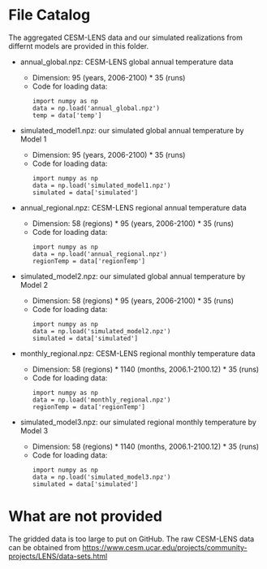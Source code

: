 # File Catalog
The aggregated CESM-LENS data and our simulated realizations from differnt models are provided in this folder.

- annual_global.npz: CESM-LENS global annual temperature data
    - Dimension: 95 (years, 2006-2100) * 35 (runs)
    - Code for loading data:
        ```
        import numpy as np
        data = np.load('annual_global.npz')
        temp = data['temp']
        ```
        
- simulated_model1.npz: our simulated global annual temperature by Model 1
    - Dimension: 95 (years, 2006-2100) * 35 (runs)
    - Code for loading data:
        ```
        import numpy as np
        data = np.load('simulated_model1.npz')
        simulated = data['simulated']
        ```
        
- annual_regional.npz: CESM-LENS regional annual temperature data
    - Dimension: 58 (regions) * 95 (years, 2006-2100) * 35 (runs)
    - Code for loading data:
        ```
        import numpy as np
        data = np.load('annual_regional.npz')
        regionTemp = data['regionTemp']
        ```
        
- simulated_model2.npz: our simulated global annual temperature by Model 2
    - Dimension: 58 (regions) * 95 (years, 2006-2100) * 35 (runs)
    - Code for loading data:
        ```
        import numpy as np
        data = np.load('simulated_model2.npz')
        simulated = data['simulated']
        ```

- monthly_regional.npz: CESM-LENS regional monthly temperature data
    - Dimension: 58 (regions) * 1140 (months, 2006.1-2100.12) * 35 (runs)
    - Code for loading data:
        ```
        import numpy as np
        data = np.load('monthly_regional.npz')
        regionTemp = data['regionTemp']
        ```
        
- simulated_model3.npz: our simulated regional monthly temperature by Model 3
    - Dimension: 58 (regions) * 1140 (months, 2006.1-2100.12) * 35 (runs)
    - Code for loading data:
        ```
        import numpy as np
        data = np.load('simulated_model3.npz')
        simulated = data['simulated']
        ```
        
# What are not provided
The gridded data is too large to put on GitHub. The raw CESM-LENS data can be obtained from https://www.cesm.ucar.edu/projects/community-projects/LENS/data-sets.html